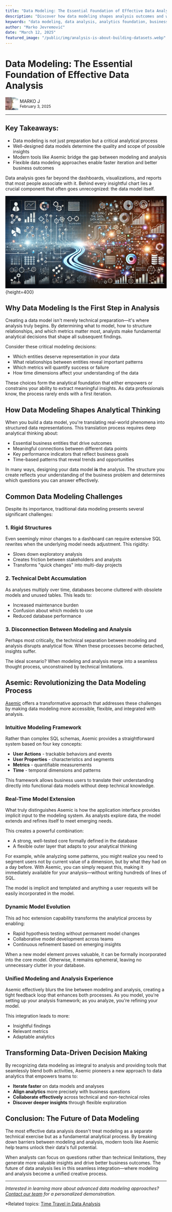 ```yaml
---
title: "Data Modeling: The Essential Foundation of Effective Data Analysis"
description: "Discover how data modeling shapes analysis outcomes and why it's crucial for deriving meaningful insights from your data."
keywords: "data modeling, data analysis, analytics foundation, business intelligence, data structure, Asemic analytics"
author: "Marko Jevremović"
date: "March 12, 2025"
featured_image: "/public/img/analysis-is-about-building-datasets.webp"
---
```


# Data Modeling: The Essential Foundation of Effective Data Analysis

<div style="display:flex; align-items:center;">
  <div>
    <a href="https://www.linkedin.com/in/marko-jevremovic-6b77471a/" style="display:flex; align-items:center; text-decoration:none;">
      <img src="public/img/portrait/markoj.png" height="40px">
    </a>
  </div>
  <div style="display:flex; flex-direction:column; margin-left:5px;">
    <a href="https://www.linkedin.com/in/marko-jevremovic-6b77471a/" style="text-decoration:none;">
      <span>MARKO J</span>
    </a>
    <span style="font-size:12px;">February 3, 2025</span>
  </div>
</div>

---

## Key Takeaways:
- Data modeling is not just preparation but a critical analytical process
- Well-designed data models determine the quality and scope of possible insights
- Modern tools like Asemic bridge the gap between modeling and analysis
- Flexible data modeling approaches enable faster iteration and better business outcomes

Data analysis goes far beyond the dashboards, visualizations, and reports that most people associate with it. Behind every insightful chart lies a crucial component that often goes unrecognized: the data model itself.

![Data modeling as the foundation of analysis](./public/img/analysis-is-about-building-datasets.webp){height=400}

## Why Data Modeling Is the First Step in Analysis

Creating a data model isn't merely technical preparation—it's where analysis truly begins. By determining what to model, how to structure relationships, and which metrics matter most, analysts make fundamental analytical decisions that shape all subsequent findings.

Consider these critical modeling decisions:
- Which entities deserve representation in your data
- What relationships between entities reveal important patterns
- Which metrics will quantify success or failure
- How time dimensions affect your understanding of the data

These choices form the analytical foundation that either empowers or constrains your ability to extract meaningful insights. As data professionals know, the process rarely ends with a first iteration.

## How Data Modeling Shapes Analytical Thinking

When you build a data model, you're translating real-world phenomena into structured data representations. This translation process requires deep analytical thinking about:

- Essential business entities that drive outcomes
- Meaningful connections between different data points
- Key performance indicators that reflect business goals
- Time-based patterns that reveal trends and opportunities

In many ways, designing your data model **is** the analysis. The structure you create reflects your understanding of the business problem and determines which questions you can answer effectively.

## Common Data Modeling Challenges

Despite its importance, traditional data modeling presents several significant challenges:

### 1. Rigid Structures

Even seemingly minor changes to a dashboard can require extensive SQL rewrites when the underlying model needs adjustment. This rigidity:
- Slows down exploratory analysis
- Creates friction between stakeholders and analysts
- Transforms "quick changes" into multi-day projects

### 2. Technical Debt Accumulation

As analyses multiply over time, databases become cluttered with obsolete models and unused tables. This leads to:
- Increased maintenance burden
- Confusion about which models to use
- Reduced database performance

### 3. Disconnection Between Modeling and Analysis

Perhaps most critically, the technical separation between modeling and analysis disrupts analytical flow. When these processes become detached, insights suffer.

The ideal scenario? When modeling and analysis merge into a seamless thought process, unconstrained by technical limitations.

## Asemic: Revolutionizing the Data Modeling Process

[Asemic](https://asemicanalytics.com) offers a transformative approach that addresses these challenges by making data modeling more accessible, flexible, and integrated with analysis.

### Intuitive Modeling Framework

Rather than complex SQL schemas, Asemic provides a straightforward system based on four key concepts:

- **User Actions** - trackable behaviors and events
- **User Properties** - characteristics and segments
- **Metrics** - quantifiable measurements
- **Time** - temporal dimensions and patterns

This framework allows business users to translate their understanding directly into functional data models without deep technical knowledge.

### Real-Time Model Extension

What truly distinguishes Asemic is how the application interface provides implicit input to the modeling system. As analysts explore data, the model extends and refines itself to meet emerging needs.

This creates a powerful combination:
- A strong, well-tested core formally defined in the database
- A flexible outer layer that adapts to your analytical thinking

For example, while analyzing some patterns, you might realize you need to segment users not by current value of a dimension, but by what they had on a day before. With Asemic, you can simply request this, making it immediately available for your analysis—without writing hundreds of lines of SQL.

The model is implicit and templated and anything a user requests will be easily incorporated in the model.

### Dynamic Model Evolution

This ad hoc extension capability transforms the analytical process by enabling:

- Rapid hypothesis testing without permanent model changes
- Collaborative model development across teams
- Continuous refinement based on emerging insights

When a new model element proves valuable, it can be formally incorporated into the core model. Otherwise, it remains ephemeral, leaving no unnecessary clutter in your database.

### Unified Modeling and Analysis Experience

Asemic effectively blurs the line between modeling and analysis, creating a tight feedback loop that enhances both processes. As you model, you're setting up your analysis framework; as you analyze, you're refining your model.

This integration leads to more:
- Insightful findings
- Relevant metrics
- Adaptable analytics

## Transforming Data-Driven Decision Making

By recognizing data modeling as integral to analysis and providing tools that seamlessly blend both activities, Asemic pioneers a new approach to data analytics that empowers teams to:

- **Iterate faster** on data models and analyses
- **Align analytics** more precisely with business questions
- **Collaborate effectively** across technical and non-technical roles
- **Discover deeper insights** through flexible exploration

## Conclusion: The Future of Data Modeling

The most effective data analysis doesn't treat modeling as a separate technical exercise but as a fundamental analytical process. By breaking down barriers between modeling and analysis, modern tools like Asemic help teams unlock their data's full potential.

When analysts can focus on questions rather than technical limitations, they generate more valuable insights and drive better business outcomes. The future of data analysis lies in this seamless integration—where modeling and analysis become a unified creative process.



---

*Interested in learning more about advanced data modeling approaches? [Contact our team](https://asemicanalytics.com/book-a-demo) for a personalized demonstration.*

*Related topics: [Time Travel in Data Analysis](https://docs.asemicanalytics.com/capabilities/time-travel.html)
